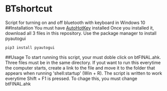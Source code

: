 # BTshortcut
Script for turning on and off bluetooth with keyboard in Windows 10
##Installation
You must have [AutoHotKey](https://www.autohotkey.com/) installed
Once you installed it, download all 3 files in this repository.
Use the package manager to install pyautogui 
```bash
pip3 install pyautogui
```
##Usage
To start running this script, your must doble click on btFINAL.ahk.
Three files must be in the same directory.
If yout want to run this everytime the computer starts, create a link to the file and move it to the folder that appears when running 'shell:startup' (Win + R).
The script is written to work everytime Shift + F1 is pressed. To chage this, you must change btFINAL.ahk

